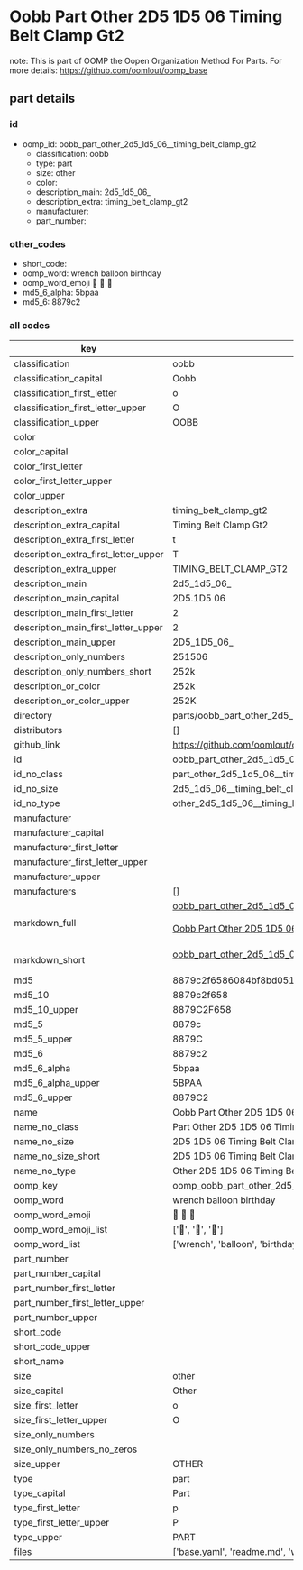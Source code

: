 # Oobb Part Other 2D5 1D5 06  Timing Belt Clamp Gt2  

note: This is part of OOMP the Oopen Organization Method For Parts. For more details: https://github.com/oomlout/oomp_base

##  part details





### id
* oomp_id: oobb_part_other_2d5_1d5_06__timing_belt_clamp_gt2
  * classification: oobb
  * type: part
  * size: other
  * color: 
  * description_main: 2d5_1d5_06_
  * description_extra: timing_belt_clamp_gt2
  * manufacturer: 
  * part_number: 

### other_codes
* short_code: 
* oomp_word: wrench balloon birthday
* oomp_word_emoji :wrench: :balloon: :birthday:
* md5_6_alpha: 5bpaa
* md5_6: 8879c2

### all codes 
| key | value |  
| --- | --- |  
| classification | oobb |  
| classification_capital | Oobb |  
| classification_first_letter | o |  
| classification_first_letter_upper | O |  
| classification_upper | OOBB |  
| color |  |  
| color_capital |  |  
| color_first_letter |  |  
| color_first_letter_upper |  |  
| color_upper |  |  
| description_extra | timing_belt_clamp_gt2 |  
| description_extra_capital | Timing Belt Clamp Gt2 |  
| description_extra_first_letter | t |  
| description_extra_first_letter_upper | T |  
| description_extra_upper | TIMING_BELT_CLAMP_GT2 |  
| description_main | 2d5_1d5_06_ |  
| description_main_capital | 2D5.1D5 06  |  
| description_main_first_letter | 2 |  
| description_main_first_letter_upper | 2 |  
| description_main_upper | 2D5_1D5_06_ |  
| description_only_numbers | 251506 |  
| description_only_numbers_short | 252k |  
| description_or_color | 252k |  
| description_or_color_upper | 252K |  
| directory | parts/oobb_part_other_2d5_1d5_06__timing_belt_clamp_gt2 |  
| distributors | [] |  
| github_link | https://github.com/oomlout/oomlout_oomp_part_src/tree/main/parts/oobb_part_other_2d5_1d5_06__timing_belt_clamp_gt2/working |  
| id | oobb_part_other_2d5_1d5_06__timing_belt_clamp_gt2 |  
| id_no_class | part_other_2d5_1d5_06__timing_belt_clamp_gt2 |  
| id_no_size | 2d5_1d5_06__timing_belt_clamp_gt2 |  
| id_no_type | other_2d5_1d5_06__timing_belt_clamp_gt2 |  
| manufacturer |  |  
| manufacturer_capital |  |  
| manufacturer_first_letter |  |  
| manufacturer_first_letter_upper |  |  
| manufacturer_upper |  |  
| manufacturers | [] |  
| markdown_full | [oobb_part_other_2d5_1d5_06__timing_belt_clamp_gt2](https://github.com/oomlout/oomlout_oomp_part_src/tree/main/parts/oobb_part_other_2d5_1d5_06__timing_belt_clamp_gt2/working)<br>[](https://github.com/oomlout/oomlout_oomp_part_src/tree/main/parts/oobb_part_other_2d5_1d5_06__timing_belt_clamp_gt2/working)<br>[Oobb Part Other 2D5 1D5 06  Timing Belt Clamp Gt2](https://github.com/oomlout/oomlout_oomp_part_src/tree/main/parts/oobb_part_other_2d5_1d5_06__timing_belt_clamp_gt2/working)<br><br> |  
| markdown_short | [oobb_part_other_2d5_1d5_06__timing_belt_clamp_gt2](https://github.com/oomlout/oomlout_oomp_part_src/tree/main/parts/oobb_part_other_2d5_1d5_06__timing_belt_clamp_gt2/working)<br><br> |  
| md5 | 8879c2f6586084bf8bd051764de94d5b |  
| md5_10 | 8879c2f658 |  
| md5_10_upper | 8879C2F658 |  
| md5_5 | 8879c |  
| md5_5_upper | 8879C |  
| md5_6 | 8879c2 |  
| md5_6_alpha | 5bpaa |  
| md5_6_alpha_upper | 5BPAA |  
| md5_6_upper | 8879C2 |  
| name | Oobb Part Other 2D5 1D5 06  Timing Belt Clamp Gt2 |  
| name_no_class | Part Other 2D5 1D5 06  Timing Belt Clamp Gt2 |  
| name_no_size | 2D5 1D5 06  Timing Belt Clamp Gt2 |  
| name_no_size_short | 2D5 1D5 06  Timing Belt Clamp Gt2 |  
| name_no_type | Other 2D5 1D5 06  Timing Belt Clamp Gt2 |  
| oomp_key | oomp_oobb_part_other_2d5_1d5_06__timing_belt_clamp_gt2 |  
| oomp_word | wrench balloon birthday |  
| oomp_word_emoji | :wrench: :balloon: :birthday: |  
| oomp_word_emoji_list | [':wrench:', ':balloon:', ':birthday:'] |  
| oomp_word_list | ['wrench', 'balloon', 'birthday'] |  
| part_number |  |  
| part_number_capital |  |  
| part_number_first_letter |  |  
| part_number_first_letter_upper |  |  
| part_number_upper |  |  
| short_code |  |  
| short_code_upper |  |  
| short_name |  |  
| size | other |  
| size_capital | Other |  
| size_first_letter | o |  
| size_first_letter_upper | O |  
| size_only_numbers |  |  
| size_only_numbers_no_zeros |  |  
| size_upper | OTHER |  
| type | part |  
| type_capital | Part |  
| type_first_letter | p |  
| type_first_letter_upper | P |  
| type_upper | PART |  
| files | ['base.yaml', 'readme.md', 'working.json', 'working.yaml'] |  

